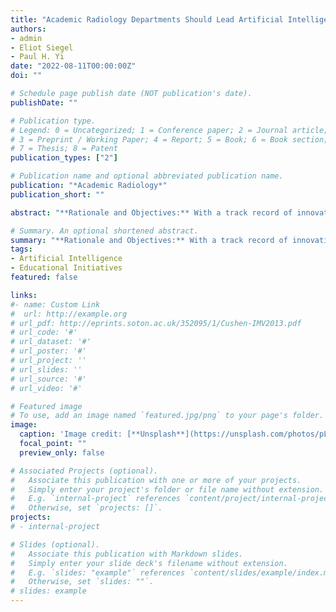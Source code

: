 ```yaml
---
title: "Academic Radiology Departments Should Lead Artificial Intelligence Initiatives Academic Radiology."
authors:
- admin
- Eliot Siegel
- Paul H. Yi
date: "2022-08-11T00:00:00Z"
doi: ""

# Schedule page publish date (NOT publication's date).
publishDate: ""

# Publication type.
# Legend: 0 = Uncategorized; 1 = Conference paper; 2 = Journal article;
# 3 = Preprint / Working Paper; 4 = Report; 5 = Book; 6 = Book section;
# 7 = Thesis; 8 = Patent
publication_types: ["2"]

# Publication name and optional abbreviated publication name.
publication: "*Academic Radiology*"
publication_short: ""

abstract: "**Rationale and Objectives:** With a track record of innovation and unique access to digital data, radiologists are distinctly positioned to usher in a new medical era of artificial intelligence (AI). **Materials and Methods:** In this Perspective piece, we summarize AI initiatives that academic radiology departments should consider related to the traditional pillars of education, research, and clinical excellence, while also introducing a new opportunity for engagement with industry. **Results:** We provide early successful examples of each as well as suggestions to guide departments towards future success. **Conclusion:** Our goal is to assist academic radiology leaders in bringing their departments into the AI era and realizing its full potential in our field."

# Summary. An optional shortened abstract.
summary: "**Rationale and Objectives:** With a track record of innovation and unique access to digital data, radiologists are distinctly positioned to usher in a new medical era of artificial intelligence (AI)."
tags:
- Artificial Intelligence
- Educational Initiatives
featured: false

links:
#- name: Custom Link
#  url: http://example.org
# url_pdf: http://eprints.soton.ac.uk/352095/1/Cushen-IMV2013.pdf
# url_code: '#'
# url_dataset: '#'
# url_poster: '#'
# url_project: ''
# url_slides: ''
# url_source: '#'
# url_video: '#'

# Featured image
# To use, add an image named `featured.jpg/png` to your page's folder. 
image:
  caption: 'Image credit: [**Unsplash**](https://unsplash.com/photos/pLCdAaMFLTE)'
  focal_point: ""
  preview_only: false

# Associated Projects (optional).
#   Associate this publication with one or more of your projects.
#   Simply enter your project's folder or file name without extension.
#   E.g. `internal-project` references `content/project/internal-project/index.md`.
#   Otherwise, set `projects: []`.
projects:
# - internal-project

# Slides (optional).
#   Associate this publication with Markdown slides.
#   Simply enter your slide deck's filename without extension.
#   E.g. `slides: "example"` references `content/slides/example/index.md`.
#   Otherwise, set `slides: ""`.
# slides: example
---
```

